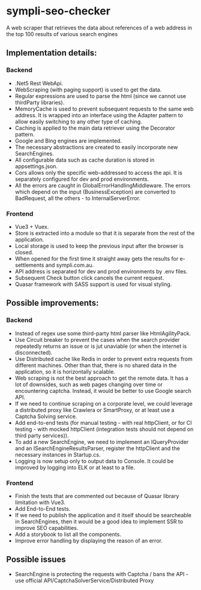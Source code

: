 # sympli-seo-checker
A web scraper that retrieves the data about references of a web address in the top 100 results of various search engines

## Implementation details:
### Backend
* .Net5 Rest WebApi.
* WebScraping (with paging support) is used to get the data.
* Regular expressions are used to parse the html (since we cannot use thirdParty libraries).
* MemoryCache is used to prevent subsequent requests to the same web address. It is wrapped into an interface using the Adapter pattern to allow easily switching to any other type of caching.
* Caching is applied to the main data retriever using the Decorator pattern.
* Google and Bing engines are implemented.
* The necessary abstractions are created to easily incorporate new SearchEngines.
* All configurable data such as cache duration is stored in appsettings.json.
* Cors allows only the specific web-addressed to access the api. It is separately configured for dev and prod environments.
* All the errors are caught in GlobalErrorHandlingMiddleware. The errors which depend on the input (BusinessException) are converted to BadRequest, all the others - to InternalServerError.

### Frontend
* Vue3 + Vuex.
* Store is extracted into a module so that it is separate from the rest of the application.
* Local storage is used to keep the previous input after the browser is closed.
* When opened for the first time it straight away gets the results for e-settlements and sympli.com.au.
* API address is separated for dev and prod environments by .env files.
* Subsequent Check button click cancels the current request.
* Quasar framework with SASS support is used for visual styling.

## Possible improvements:

### Backend
* Instead of regex use some third-party html parser like HtmlAgilityPack.
* Use Circuit breaker to prevent the cases when the search provider repeatedly returns an issue or is jut unaviable (or when the internet is disconnected).
* Use Distributed cache like Redis in order to prevent extra requests from different machines. Other than that, there is no shared data in the application, so it is horizontally scalable.
* Web scraping is not the best approach to get the remote data. It has a lot of downsides, such as web pages changing over time or encountering captcha. Instead, it would be better to use Google search API.
* If we need to continue scraping on a corporate level, we could leverage a distributed proxy like Crawlera or SmartProxy, or at least use a Captcha Solving service.
* Add end-to-end tests (for manual testing - with real httpClient, or for CI testing - with mocked httpClient (integration tests should not depend on third party services)).
* To add a new SearchEngine, we need to implement an IQueryProvider and an ISearchEngineResultsParser, register the httpClient and the necessary instances in Startup.cs.
* Logging is now setup only to output data to Console. It could be improved by logging into ELK or at least to a file.

### Frontend
* Finish the tests that are commented out because of Quasar library limitation with Vue3.
* Add End-to-End tests.
* If we need to publish the application and it itself should be searcheable in SearchEngines, then it would be a good idea to implement SSR to improve SEO capabilities.
* Add a storybook to list all the components.
* Improve error handling by displaying the reason of an error.

## Possible issues
* SearchEngine is protecting the requests with Captcha / bans the API - use official API/CaptchaSolverService/Distributed Proxy